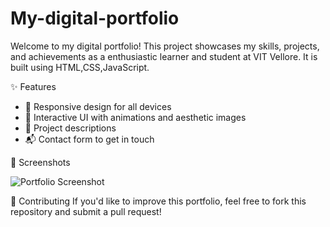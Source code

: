 ﻿# My-digital-portfolio

Welcome to my digital portfolio! This project showcases my skills, projects, and achievements as a enthusiastic learner and student at VIT Vellore.
It is built using HTML,CSS,JavaScript.

✨ Features
- 📌 Responsive design for all devices
- 🎨 Interactive UI with animations and aesthetic images 
- 📁 Project descriptions
- 📬 Contact form to get in touch

📸 Screenshots

![Portfolio Screenshot]()

🤝 Contributing
If you'd like to improve this portfolio, feel free to fork this repository and submit a pull request!
